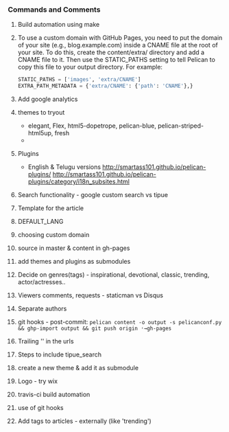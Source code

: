 ### Commands and Comments
1. Build automation using make
2. To use a custom domain with GitHub Pages, you need to put the domain of your site (e.g., blog.example.com) inside a CNAME file at the root of your site. To do this, create the content/extra/ directory and add a CNAME file to it. Then use the STATIC_PATHS setting to tell Pelican to copy this file to your output directory. For example:  
    ~~~python   
    STATIC_PATHS = ['images', 'extra/CNAME']
    EXTRA_PATH_METADATA = {'extra/CNAME': {'path': 'CNAME'},}
    ~~~

3. Add google analytics
4. themes to tryout
    - elegant, Flex, html5-dopetrope, pelican-blue, pelican-striped-html5up, fresh
    - 
5. Plugins
    - English & Telugu versions
        http://smartass101.github.io/pelican-plugins/
        http://smartass101.github.io/pelican-plugins/category/i18n_subsites.html

6. Search functionality - google custom search vs tipue 

7. Template for the article

8. DEFAULT_LANG

9. choosing custom domain

10. source in master & content in gh-pages

11. add themes and plugins as submodules 

12. Decide on genres(tags) - inspirational, devotional, classic, trending, actor/actresses.. 

13. Viewers comments, requests - staticman vs Disqus

14. Separate authors

15. git hooks - post-commit:  `pelican content -o output -s pelicanconf.py && ghp-import output && git push origin ˓→gh-pages`

16. Trailing '\' in the urls

17. Steps to include tipue_search

18. create a new theme & add it as submodule 

19. Logo - try wix

20. travis-ci build automation

21. use of git hooks

23. Add tags to articles - externally (like 'trending')